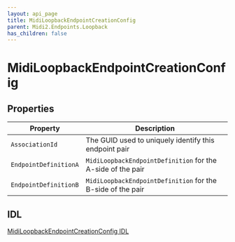 ```yaml
---
layout: api_page
title: MidiLoopbackEndpointCreationConfig
parent: Midi2.Endpoints.Loopback
has_children: false
---
```


# MidiLoopbackEndpointCreationConfig

## Properties

| Property | Description |
| -------- | ----------- |
| `AssociationId` | The GUID used to uniquely identify this endpoint pair |
| `EndpointDefinitionA` | `MidiLoopbackEndpointDefinition` for the A-side of the pair |
| `EndpointDefinitionB` | `MidiLoopbackEndpointDefinition` for the B-side of the pair |

## IDL

[MidiLoopbackEndpointCreationConfig IDL](https://github.com/microsoft/MIDI/blob/main/src/app-sdk/winrt-endpoints-loopback/MidiLoopbackEndpointCreationConfig.idl)